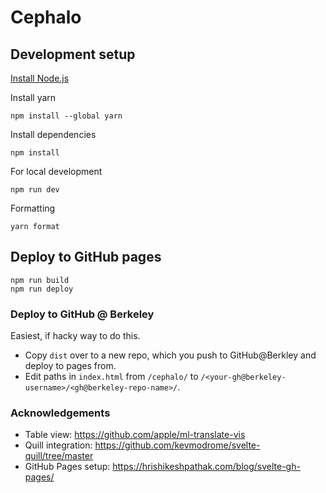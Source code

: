 # Cephalo

## Development setup

[Install Node.js](https://nodejs.org/en/download)

Install yarn

```
npm install --global yarn
```

Install dependencies

```
npm install
```

For local development

```
npm run dev
```

Formatting

```
yarn format
```

## Deploy to GitHub pages

```
npm run build
npm run deploy
```

### Deploy to GitHub @ Berkeley

Easiest, if hacky way to do this.

- Copy `dist` over to a new repo, which you push to GitHub@Berkley and deploy to pages from.
- Edit paths in `index.html` from `/cephalo/` to `/<your-gh@berkeley-username>/<gh@berkeley-repo-name>/`.

### Acknowledgements

- Table view: https://github.com/apple/ml-translate-vis
- Quill integration: https://github.com/kevmodrome/svelte-quill/tree/master
- GitHub Pages setup: https://hrishikeshpathak.com/blog/svelte-gh-pages/
